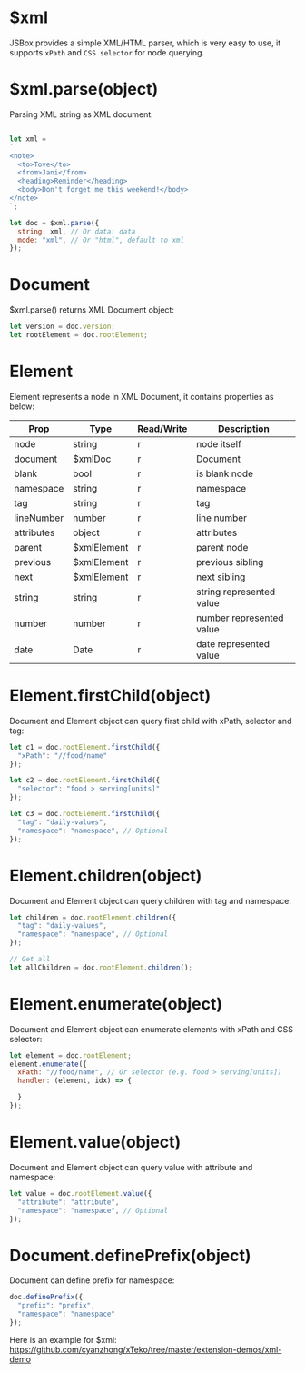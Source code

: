 # $xml

JSBox provides a simple XML/HTML parser, which is very easy to use, it supports `xPath` and `CSS selector` for node querying.

# $xml.parse(object)

Parsing XML string as XML document:

```js

let xml = 
`
<note>
  <to>Tove</to>
  <from>Jani</from>
  <heading>Reminder</heading>
  <body>Don't forget me this weekend!</body>
</note>
`;

let doc = $xml.parse({
  string: xml, // Or data: data
  mode: "xml", // Or "html", default to xml
});
```

# Document

$xml.parse() returns XML Document object:

```js
let version = doc.version;
let rootElement = doc.rootElement;
```

# Element

Element represents a node in XML Document, it contains properties as below:

Prop | Type | Read/Write | Description
---|---|---|---
node | string | r | node itself
document | $xmlDoc | r | Document
blank | bool | r | is blank node
namespace | string | r | namespace
tag | string | r | tag
lineNumber | number | r | line number
attributes | object | r | attributes
parent | $xmlElement | r | parent node
previous | $xmlElement | r | previous sibling
next | $xmlElement | r | next sibling
string | string | r | string represented value
number | number | r | number represented value
date | Date | r | date represented value

# Element.firstChild(object)

Document and Element object can query first child with xPath, selector and tag:

```js
let c1 = doc.rootElement.firstChild({
  "xPath": "//food/name"
});

let c2 = doc.rootElement.firstChild({
  "selector": "food > serving[units]"
});

let c3 = doc.rootElement.firstChild({
  "tag": "daily-values",
  "namespace": "namespace", // Optional
});
```

# Element.children(object)

Document and Element object can query children with tag and namespace:

```js
let children = doc.rootElement.children({
  "tag": "daily-values",
  "namespace": "namespace", // Optional
});

// Get all
let allChildren = doc.rootElement.children();
```

# Element.enumerate(object)

Document and Element object can enumerate elements with xPath and CSS selector:

```js
let element = doc.rootElement;
element.enumerate({
  xPath: "//food/name", // Or selector (e.g. food > serving[units])
  handler: (element, idx) => {

  }
});
```

# Element.value(object)

Document and Element object can query value with attribute and namespace:

```js
let value = doc.rootElement.value({
  "attribute": "attribute",
  "namespace": "namespace", // Optional
});
```

# Document.definePrefix(object)

Document can define prefix for namespace:

```js
doc.definePrefix({
  "prefix": "prefix",
  "namespace": "namespace"
});
```

Here is an example for $xml: https://github.com/cyanzhong/xTeko/tree/master/extension-demos/xml-demo